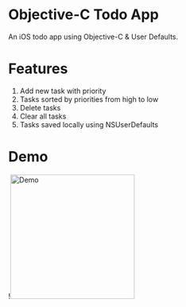 # Objective-C Todo App
An iOS todo app using Objective-C & User Defaults.

# Features
1. Add new task with priority
2. Tasks sorted by priorities from high to low
3. Delete tasks
4. Clear all tasks
5. Tasks saved locally using NSUserDefaults

# Demo
!<img src="Demo.gif" alt="Demo" width="250"/>
